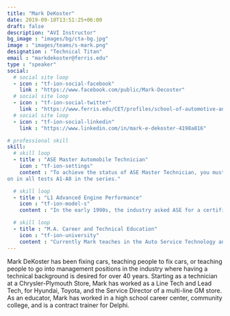 ```yaml
---
title: "Mark DeKoster"
date: 2019-09-10T13:51:25+06:00
draft: false
description: "AVI Instructor"
bg_image : "images/bg/cta-bg.jpg"
image : "images/teams/s-mark.png"
designation : "Technical Titan"
email : "markdekoster@ferris.edu"
type : "speaker"
social:
  # social site loop
  - icon : "tf-ion-social-facebook"
    link : "https://www.facebook.com/public/Mark-Decoster"
  # social site loop
  - icon : "tf-ion-social-twitter"
    link : "https://www.ferris.edu/CET/profiles/school-of-automotive-and-heavy-equipment/mark-dekoster.html"
  # social site loop
  - icon : "tf-ion-social-linkedin"
    link : "https://www.linkedin.com/in/mark-e-dekoster-4198a816"

# professional skill
skill:
  # skill loop
  - title : "ASE Master Automobile Technician"
    icon : "tf-ion-settings"
    content : "To achieve the status of ASE Master Technician, you must achieve certificati
on in all tests A1-A8 in the series."

  # skill loop
  - title : "L1 Advanced Engine Performance"
    icon : "tf-ion-model-s"
    content : "In the early 1990s, the industry asked ASE for a certification test to address the enhanced I/M emissions initiatives of that time. The Advanced Engine Performance Specialist (L1) Test answered that call by measuring the knowledge needed to diagnose emission failures and driveability problems on computer-controlled engine systems."

  # skill loop
  - title : "M.A. Career and Technical Education"
    icon : "tf-ion-university"
    content : "Currently Mark teaches in the Auto Service Technology and the Automotive Management Programs at Ferris State University."
---
```


Mark DeKoster has been fixing cars, teaching people to fix cars, or teaching people to go into management positions in the industry where having a technical background is desired for over 40 years. Starting as a technician at a Chrysler-Plymouth Store, Mark has worked as a Line Tech and Lead Tech, for Hyundai, Toyota, and the Service Director of a multi-line GM store. As an educator, Mark has worked in a high school career center, community college, and is a contract trainer for Delphi.
